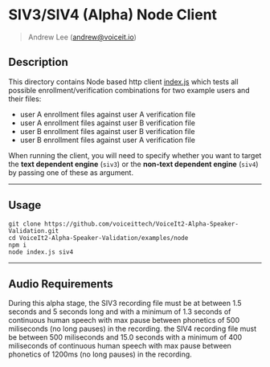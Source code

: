 # SIV3/SIV4 (Alpha) Node Client
> Andrew Lee ([andrew@voiceit.io](mailto:andrew@voiceit.io))

## Description

This directory contains Node based http client [index.js](./index.js) which tests all possible enrollment/verification combinations for two example users and their files:

- user A enrollment files against user A verification file
- user A enrollment files against user B verification file
- user B enrollment files against user B verification file
- user B enrollment files against user A verification file

When running the client, you will need to specify whether you want to target the **text dependent engine** (`siv3`) or the **non-text dependent engine** (`siv4`) by passing one of these as argument.

---

## Usage

```
git clone https://github.com/voiceittech/VoiceIt2-Alpha-Speaker-Validation.git
cd VoiceIt2-Alpha-Speaker-Validation/examples/node
npm i
node index.js siv4
```

---

## Audio Requirements

During this alpha stage, the SIV3 recording file must be at between 1.5 seconds and 5 seconds long and with a minimum of 1.3 seconds of continuous human speech with max pause between phonetics of 500 miliseconds (no long pauses) in the recording. the SIV4 recording file must be between 500 miliseconds and 15.0 seconds with a minimum of 400 miliseconds of continuous human speech with max pause between phonetics of 1200ms (no long pauses) in the recording.
